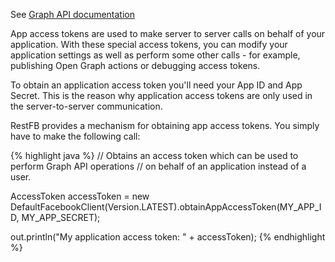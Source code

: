 See <a target="_blank" href="https://developers.facebook.com/docs/facebook-login/access-tokens#apptokens" class="badge badge-primary">Graph API documentation</a>

App access tokens are used to make server to server calls on behalf of your application. With these special access tokens, you can modify your application settings as well as perform some other calls - for example, publishing Open Graph actions or debugging access tokens.

To obtain an application access token you'll need your App ID and App Secret. This is the reason why application access tokens are only used in the server-to-server communication.

RestFB provides a mechanism for obtaining app access tokens. You simply have to make the following call:

{% highlight java %}
// Obtains an access token which can be used to perform Graph API operations
// on behalf of an application instead of a user.

AccessToken accessToken =
  new DefaultFacebookClient(Version.LATEST).obtainAppAccessToken(MY_APP_ID, MY_APP_SECRET);

out.println("My application access token: " + accessToken);
{% endhighlight %}